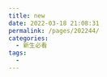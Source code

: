 ```yaml
---
title: new
date: 2022-03-18 21:08:31
permalink: /pages/202244/
categories:
  - 新生必看
tags:
  - 
---
```

